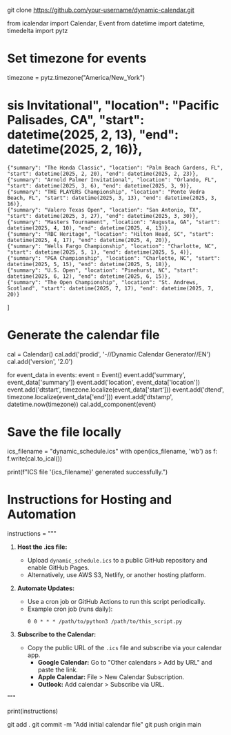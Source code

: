 git clone https://github.com/your-username/dynamic-calendar.git

from icalendar import Calendar, Event
from datetime import datetime, timedelta
import pytz

# Set timezone for events
timezone = pytz.timezone("America/New_York")

# sis Invitational", "location": "Pacific Palisades, CA", "start": datetime(2025, 2, 13), "end": datetime(2025, 2, 16)},
    {"summary": "The Honda Classic", "location": "Palm Beach Gardens, FL", "start": datetime(2025, 2, 20), "end": datetime(2025, 2, 23)},
    {"summary": "Arnold Palmer Invitational", "location": "Orlando, FL", "start": datetime(2025, 3, 6), "end": datetime(2025, 3, 9)},
    {"summary": "THE PLAYERS Championship", "location": "Ponte Vedra Beach, FL", "start": datetime(2025, 3, 13), "end": datetime(2025, 3, 16)},
    {"summary": "Valero Texas Open", "location": "San Antonio, TX", "start": datetime(2025, 3, 27), "end": datetime(2025, 3, 30)},
    {"summary": "Masters Tournament", "location": "Augusta, GA", "start": datetime(2025, 4, 10), "end": datetime(2025, 4, 13)},
    {"summary": "RBC Heritage", "location": "Hilton Head, SC", "start": datetime(2025, 4, 17), "end": datetime(2025, 4, 20)},
    {"summary": "Wells Fargo Championship", "location": "Charlotte, NC", "start": datetime(2025, 5, 1), "end": datetime(2025, 5, 4)},
    {"summary": "PGA Championship", "location": "Charlotte, NC", "start": datetime(2025, 5, 15), "end": datetime(2025, 5, 18)},
    {"summary": "U.S. Open", "location": "Pinehurst, NC", "start": datetime(2025, 6, 12), "end": datetime(2025, 6, 15)},
    {"summary": "The Open Championship", "location": "St. Andrews, Scotland", "start": datetime(2025, 7, 17), "end": datetime(2025, 7, 20)}
]

# Generate the calendar file
cal = Calendar()
cal.add('prodid', '-//Dynamic Calendar Generator//EN')
cal.add('version', '2.0')

for event_data in events:
    event = Event()
    event.add('summary', event_data['summary'])
    event.add('location', event_data['location'])
    event.add('dtstart', timezone.localize(event_data['start']))
    event.add('dtend', timezone.localize(event_data['end']))
    event.add('dtstamp', datetime.now(timezone))
    cal.add_component(event)

# Save the file locally
ics_filename = "dynamic_schedule.ics"
with open(ics_filename, 'wb') as f:
    f.write(cal.to_ical())

print(f"ICS file '{ics_filename}' generated successfully.")

# Instructions for Hosting and Automation
instructions = """
1. **Host the .ics file:**
   - Upload `dynamic_schedule.ics` to a public GitHub repository and enable GitHub Pages.
   - Alternatively, use AWS S3, Netlify, or another hosting platform.

2. **Automate Updates:**
   - Use a cron job or GitHub Actions to run this script periodically.
   - Example cron job (runs daily):
     ```
     0 0 * * * /path/to/python3 /path/to/this_script.py
     ```

3. **Subscribe to the Calendar:**
   - Copy the public URL of the `.ics` file and subscribe via your calendar app.
     - **Google Calendar:** Go to "Other calendars > Add by URL" and paste the link.
     - **Apple Calendar:** File > New Calendar Subscription.
     - **Outlook:** Add calendar > Subscribe via URL.

"""

print(instructions)


git add .
git commit -m "Add initial calendar file"
git push origin main

